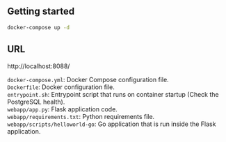 ## Getting started
```sh
docker-compose up -d
```

## URL
http://localhost:8088/


`docker-compose.yml`: Docker Compose configuration file.\
`Dockerfile`: Docker configuration file.\
`entrypoint.sh`: Entrypoint script that runs on container startup (Check the PostgreSQL health).\
`webapp/app.py`: Flask application code.\
`webapp/requirements.txt`: Python requirements file.\
`webapp/scripts/helloworld-go`: Go application that is run inside the Flask application.